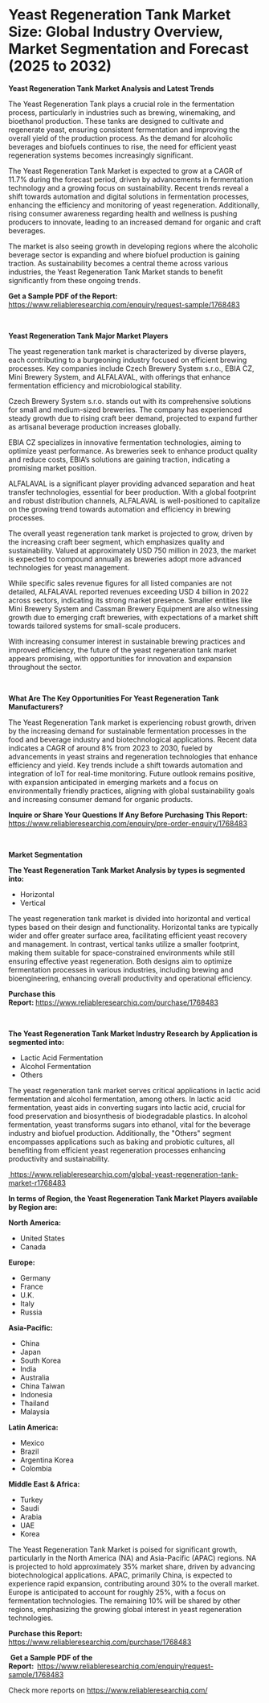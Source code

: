 <p><h1>Yeast Regeneration Tank Market Size: Global Industry Overview, Market Segmentation and Forecast (2025 to 2032)</h1></p><p><strong>Yeast Regeneration Tank Market Analysis and Latest Trends</strong></p>
<p><p>The Yeast Regeneration Tank plays a crucial role in the fermentation process, particularly in industries such as brewing, winemaking, and bioethanol production. These tanks are designed to cultivate and regenerate yeast, ensuring consistent fermentation and improving the overall yield of the production process. As the demand for alcoholic beverages and biofuels continues to rise, the need for efficient yeast regeneration systems becomes increasingly significant.</p><p>The Yeast Regeneration Tank Market is expected to grow at a CAGR of 11.7% during the forecast period, driven by advancements in fermentation technology and a growing focus on sustainability. Recent trends reveal a shift towards automation and digital solutions in fermentation processes, enhancing the efficiency and monitoring of yeast regeneration. Additionally, rising consumer awareness regarding health and wellness is pushing producers to innovate, leading to an increased demand for organic and craft beverages.</p><p>The market is also seeing growth in developing regions where the alcoholic beverage sector is expanding and where biofuel production is gaining traction. As sustainability becomes a central theme across various industries, the Yeast Regeneration Tank Market stands to benefit significantly from these ongoing trends.</p></p>
<p><strong>Get a Sample PDF of the Report:&nbsp;</strong> <a href="https://www.reliableresearchiq.com/enquiry/request-sample/1768483?utm_campaign=2140&utm_medium=2&utm_source=Github&utm_content=ia&utm_term=27022025&utm_id=yeast-regeneration-tank">https://www.reliableresearchiq.com/enquiry/request-sample/1768483</a></p>
<p>&nbsp;</p>
<p><strong>Yeast Regeneration Tank Major Market Players</strong></p>
<p><p>The yeast regeneration tank market is characterized by diverse players, each contributing to a burgeoning industry focused on efficient brewing processes. Key companies include Czech Brewery System s.r.o., EBIA CZ, Mini Brewery System, and ALFALAVAL, with offerings that enhance fermentation efficiency and microbiological stability.</p><p>Czech Brewery System s.r.o. stands out with its comprehensive solutions for small and medium-sized breweries. The company has experienced steady growth due to rising craft beer demand, projected to expand further as artisanal beverage production increases globally.</p><p>EBIA CZ specializes in innovative fermentation technologies, aiming to optimize yeast performance. As breweries seek to enhance product quality and reduce costs, EBIA’s solutions are gaining traction, indicating a promising market position.</p><p>ALFALAVAL is a significant player providing advanced separation and heat transfer technologies, essential for beer production. With a global footprint and robust distribution channels, ALFALAVAL is well-positioned to capitalize on the growing trend towards automation and efficiency in brewing processes.</p><p>The overall yeast regeneration tank market is projected to grow, driven by the increasing craft beer segment, which emphasizes quality and sustainability. Valued at approximately USD 750 million in 2023, the market is expected to compound annually as breweries adopt more advanced technologies for yeast management.</p><p>While specific sales revenue figures for all listed companies are not detailed, ALFALAVAL reported revenues exceeding USD 4 billion in 2022 across sectors, indicating its strong market presence. Smaller entities like Mini Brewery System and Cassman Brewery Equipment are also witnessing growth due to emerging craft breweries, with expectations of a market shift towards tailored systems for small-scale producers.</p><p>With increasing consumer interest in sustainable brewing practices and improved efficiency, the future of the yeast regeneration tank market appears promising, with opportunities for innovation and expansion throughout the sector.</p></p>
<p>&nbsp;</p>
<p><strong>What Are The Key Opportunities For Yeast Regeneration Tank Manufacturers?</strong></p>
<p><p>The Yeast Regeneration Tank market is experiencing robust growth, driven by the increasing demand for sustainable fermentation processes in the food and beverage industry and biotechnological applications. Recent data indicates a CAGR of around 8% from 2023 to 2030, fueled by advancements in yeast strains and regeneration technologies that enhance efficiency and yield. Key trends include a shift towards automation and integration of IoT for real-time monitoring. Future outlook remains positive, with expansion anticipated in emerging markets and a focus on environmentally friendly practices, aligning with global sustainability goals and increasing consumer demand for organic products.</p></p>
<p><strong>Inquire or Share Your Questions If Any Before Purchasing This Report:</strong> <a href="https://www.reliableresearchiq.com/enquiry/pre-order-enquiry/1768483?utm_campaign=2140&utm_medium=2&utm_source=Github&utm_content=ia&utm_term=27022025&utm_id=yeast-regeneration-tank">https://www.reliableresearchiq.com/enquiry/pre-order-enquiry/1768483</a></p>
<p>&nbsp;</p>
<p><strong>Market Segmentation</strong></p>
<p><strong>The Yeast Regeneration Tank Market Analysis by types is segmented into:</strong></p>
<p><ul><li>Horizontal</li><li>Vertical</li></ul></p>
<p><p>The yeast regeneration tank market is divided into horizontal and vertical types based on their design and functionality. Horizontal tanks are typically wider and offer greater surface area, facilitating efficient yeast recovery and management. In contrast, vertical tanks utilize a smaller footprint, making them suitable for space-constrained environments while still ensuring effective yeast regeneration. Both designs aim to optimize fermentation processes in various industries, including brewing and bioengineering, enhancing overall productivity and operational efficiency.</p></p>
<p><strong>Purchase this Report:&nbsp;</strong><a href="https://www.reliableresearchiq.com/purchase/1768483?utm_campaign=2140&utm_medium=2&utm_source=Github&utm_content=ia&utm_term=27022025&utm_id=yeast-regeneration-tank">https://www.reliableresearchiq.com/purchase/1768483</a></p>
<p>&nbsp;</p>
<p><strong>The Yeast Regeneration Tank Market Industry Research by Application is segmented into:</strong></p>
<p><ul><li>Lactic Acid Fermentation</li><li>Alcohol Fermentation</li><li>Others</li></ul></p>
<p><p>The yeast regeneration tank market serves critical applications in lactic acid fermentation and alcohol fermentation, among others. In lactic acid fermentation, yeast aids in converting sugars into lactic acid, crucial for food preservation and biosynthesis of biodegradable plastics. In alcohol fermentation, yeast transforms sugars into ethanol, vital for the beverage industry and biofuel production. Additionally, the "Others" segment encompasses applications such as baking and probiotic cultures, all benefiting from efficient yeast regeneration processes enhancing productivity and sustainability.</p></p>
<p><a href="https://www.reliableresearchiq.com/global-yeast-regeneration-tank-market-r1768483?utm_campaign=2140&utm_medium=2&utm_source=Github&utm_content=ia&utm_term=27022025&utm_id=yeast-regeneration-tank">&nbsp;https://www.reliableresearchiq.com/global-yeast-regeneration-tank-market-r1768483</a></p>
<p><strong>In terms of Region, the Yeast Regeneration Tank Market Players available by Region are:</strong></p>
<p>
    <p> <strong> North America: </strong>
        <ul>
            <li>United States</li>
            <li>Canada</li>
        </ul>
        </p> 
    <p> <strong> Europe: </strong>
        <ul>
            <li>Germany</li>
            <li>France</li>
            <li>U.K.</li>
            <li>Italy</li>
            <li>Russia</li>
        </ul>
        </p> 
    <p> <strong> Asia-Pacific: </strong>
        <ul>
            <li>China</li>
            <li>Japan</li>
            <li>South Korea</li>
            <li>India</li>
            <li>Australia</li>
            <li>China Taiwan</li>
            <li>Indonesia</li>
            <li>Thailand</li>
            <li>Malaysia</li>
        </ul>
        </p> 
    <p> <strong> Latin America: </strong>
        <ul>
            <li>Mexico</li>
            <li>Brazil</li>
            <li>Argentina Korea</li>
            <li>Colombia</li>
        </ul>
        </p> 
    <p> <strong> Middle East & Africa: </strong>
        <ul>
            <li>Turkey</li>
            <li>Saudi</li>
            <li>Arabia</li>
            <li>UAE</li>
            <li>Korea</li>
        </ul>
    </p>
    </p>
<p><p>The Yeast Regeneration Tank Market is poised for significant growth, particularly in the North America (NA) and Asia-Pacific (APAC) regions. NA is projected to hold approximately 35% market share, driven by advancing biotechnological applications. APAC, primarily China, is expected to experience rapid expansion, contributing around 30% to the overall market. Europe is anticipated to account for roughly 25%, with a focus on fermentation technologies. The remaining 10% will be shared by other regions, emphasizing the growing global interest in yeast regeneration technologies.</p></p>
<p><strong>Purchase this Report: </strong><a href="https://www.reliableresearchiq.com/purchase/1768483?utm_campaign=2140&utm_medium=2&utm_source=Github&utm_content=ia&utm_term=27022025&utm_id=yeast-regeneration-tank">https://www.reliableresearchiq.com/purchase/1768483</a></p>
<p>&nbsp;<strong>Get a Sample PDF of the Report:&nbsp;&nbsp;</strong><a href="https://www.reliableresearchiq.com/enquiry/request-sample/1768483?utm_campaign=2140&utm_medium=2&utm_source=Github&utm_content=ia&utm_term=27022025&utm_id=yeast-regeneration-tank">https://www.reliableresearchiq.com/enquiry/request-sample/1768483</a></p>
<p><strong></strong></p>
<p>Check more reports on <a href="https://www.reliableresearchiq.com/?utm_campaign=2140&utm_medium=2&utm_source=Github&utm_content=ia&utm_term=27022025&utm_id=yeast-regeneration-tank">https://www.reliableresearchiq.com/</a></p>